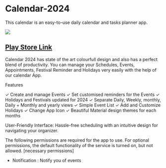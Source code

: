 # Calendar-2024
This calendar is an easy-to-use daily calendar and tasks planner app.

![](https://play-lh.googleusercontent.com/V78ZlKxn_veQz_z9MAgg0INEEhvBmaf1TWXwWcjWaptIsHbScuFn7DHPByyWRAhn21E=w240-h480-rw)

## [Play Store Link](https://play.google.com/store/apps/details?id=com.calendar.fantasticalcalendar.remindersevent)

Calendar 2024 has state of the art colourfull design and also has a perfect blend of productivity. You can manage your Schedules, Events, Appointments, Festival Reminder and Holidays very easily with the help of our calendar App.

Features

✓ Create and manage Events
✓ Set customised reminders for the Events
✓ Holidays and Festivals updated for 2024
✓ Separate Daily, Weekly, monthly, Daily + Monthly and yearly views
✓ Simple Event List
✓ Add and Customize Holidays
✓ Change App Icon
✓ Beautiful Material design themes for each months

User-Friendly Interface: Hassle-free scheduling with an intuitive design for navigating your organizer.

The following permissions are required for the app to use. For optional permissions, the default functionality of the service is turned on, but not allowed.
[necessary permissions]
- Notification : Notify you of events
